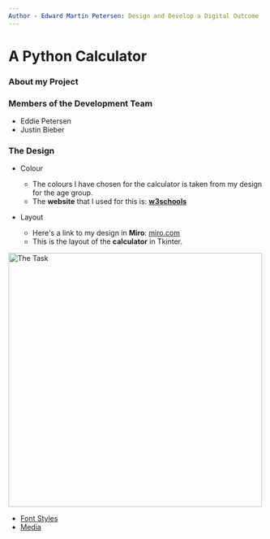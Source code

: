 ```yaml
---
Author - Edward Martin Petersen: Design and Develop a Digital Outcome
---
```





# A Python Calculator

### About my Project


### Members of the Development Team
- Eddie Petersen
- Justin Bieber

### The Design
* Colour
  * The colours I have chosen for the calculator is taken from my design for the age group.
  * The **website** that I used for this is: [**w3schools**](https://www.w3schools.com/colors/colors_picker.asp)
    
* Layout
  * Here's a link to my design in **Miro**: [miro.com](https://miro.com/app/board/uXjVPLluMV4=/) 
  * This is the layout of the **calculator** in Tkinter.

<a href="task"><image src="https://github.com/Rongotai-College/10DT-Python-Calculator/blob/main/images/calc_ss.jpg?raw=true" title="The Task" width=500>










* Font Styles
* Media

